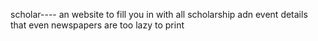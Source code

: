 scholar----
an website to fill you in with all scholarship adn event details that even newspapers are too lazy to print
